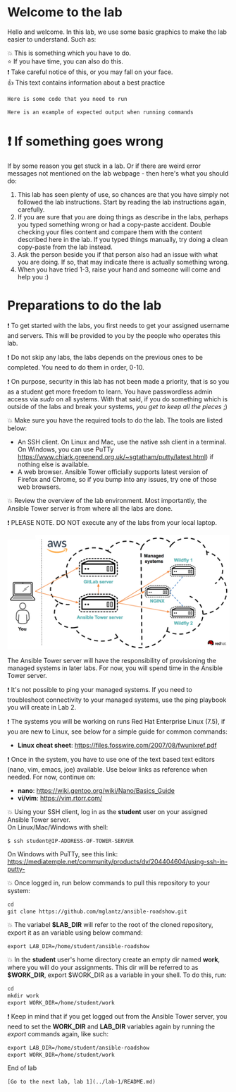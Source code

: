 # Welcome to the lab

Hello and welcome. In this lab, we use some basic graphics to make the lab easier to understand. Such as:

:boom: This is something which you have to do.\
:star: If you have time, you can also do this.\
:exclamation: Take careful notice of this, or you may fall on your face.\
:thumbsup: This text contains information about a best practice
```
Here is some code that you need to run
```
```
Here is an example of expected output when running commands
```

# :exclamation: If something goes wrong
If by some reason you get stuck in a lab. Or if there are weird error messages not mentioned on the lab webpage - then here's what you should do:
1. This lab has seen plenty of use, so chances are that you have simply not followed the lab instructions. Start by reading the lab instructions again, carefully.
2. If you are sure that you are doing things as describe in the labs, perhaps you typed something wrong or had a copy-paste accident. Double checking your files content and compare them with the content described here in the lab. If you typed things manually, try doing a clean copy-paste from the lab instead.
3. Ask the person beside you if that person also had an issue with what you are doing. If so, that may indicate there is actually something wrong.
4. When you have tried 1-3, raise your hand and someone will come and help you :)

# Preparations to do the lab

:exclamation: To get started with the labs, you first needs to get your assigned username and servers. This will be provided to you by the people who operates this lab. 

:exclamation: Do not skip any labs, the labs depends on the previous ones to be completed. You need to do them in order, 0-10.

:exclamation: On purpose, security in this lab has not been made a priority, that is so you as a student get more freedom to learn. You have passwordless admin access via _sudo_ on all systems. With that said, if you do something which is outside of the labs and break your systems, _you get to keep all the pieces_ ;) 

:boom: Make sure you have the required tools to do the lab. The tools are listed below:
* An SSH client. On Linux and Mac, use the native ssh client in a terminal. On Windows, you can use PuTTy https://www.chiark.greenend.org.uk/~sgtatham/putty/latest.html) if nothing else is available.
* A web browser. Ansible Tower officially supports latest version of Firefox and Chrome, so if you bump into any issues, try one of those web browsers.

:boom: Review the overview of the lab environment. Most importantly, the Ansible Tower server is from where all the labs are done.

:exclamation: PLEASE NOTE. DO NOT execute any of the labs from your local laptop.

![Overview of lab environment](../../content/images/overview.png)

The Ansible Tower server will have the responsibility of provisioning the managed systems in later labs. For now, you will spend time in the Ansible Tower server.

:exclamation: It's not possible to ping your managed systems. If you need to troubleshoot connectivity to your managed systems, use the ping playbook you will create in Lab 2.

:exclamation: The systems you will be working on runs Red Hat Enterprise Linux (7.5), if you are new to Linux, see below for a simple guide for common commands: 
* **Linux cheat sheet**: https://files.fosswire.com/2007/08/fwunixref.pdf

:exclamation: Once in the system, you have to use one of the text based text editors (nano, vim, emacs, joe) available.
Use below links as reference when needed. For now, continue on:
* **nano**: https://wiki.gentoo.org/wiki/Nano/Basics_Guide
* **vi/vim**: https://vim.rtorr.com/ 

:boom: Using your SSH client, log in as the **student** user on your assigned Ansible Tower server.\
On Linux/Mac/Windows with shell:
```
$ ssh student@IP-ADDRESS-OF-TOWER-SERVER
```
On Windows with PuTTy, see this link:\
https://mediatemple.net/community/products/dv/204404604/using-ssh-in-putty-

:boom: Once logged in, run below commands to pull this repository to your system:
```
cd
git clone https://github.com/mglantz/ansible-roadshow.git
```
:boom: The variabel **$LAB_DIR** will refer to the root of the cloned repository, export it as an variable using below command:
```
export LAB_DIR=/home/student/ansible-roadshow
```

:boom: In the **student** user's home directory create an empty dir named **work**, where you will do your assignments. This dir will be referred to as **$WORK_DIR**, export $WORK_DIR as a variable in your shell. To do this, run:
```
cd
mkdir work
export WORK_DIR=/home/student/work
```

:exclamation: Keep in mind that if you get logged out from the Ansible Tower server, you need to set the **WORK_DIR** and **LAB_DIR** variables again by running the _export_ commands again, like such:

```
export LAB_DIR=/home/student/ansible-roadshow
export WORK_DIR=/home/student/work
```

End of lab
```
[Go to the next lab, lab 1](../lab-1/README.md)
